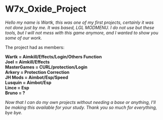# W7x_Oxide_Project

_Hello my name is Wartk, this was one of my first projects, certainly it was not done just by me. It was based, LGL MODMENU. I do not use but these tools, but I will not mess with this game anymore, and I wanted to show you some of our work._

The project had as members: <br>

**Wartk = Aimkill/Effects/Login/Others Function**<br>
**Joel = Aimkill/Effects**<br>
**MasterGames = CURL/protection/Login**<br>
**Arkery = Protection Correction**<br>
**JH Mods = Aimbot/Esp/Speed**<br>
**Lusquin = Aimbot/Esp**<br>
**Lince = Esp**<br>
**Bruno = ?**<br>

_Now that I can do my own projects without needing a base or anything, I'll be making this available for your study. Thank you so much for everything, bye bye._


